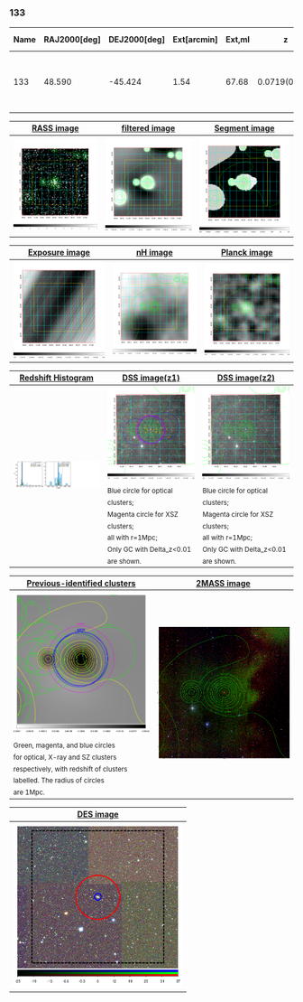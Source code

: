 <div STYLE="page-break-after: always;"></div>

### 133

|Name|RAJ2000[deg]|DEJ2000[deg] |Ext[arcmin]| Ext,ml | z | z_src| C|GC(XSZ,Delta_z<0.01)| GC(OPT,Delta_z<0.01)|GC| R_sig[arcmin] | R500[arcmin] | R500[Mpc]| CRsig[c/s] | CR500[c/s] |L500[1E44 erg/s]|F500[1E-12 erg/s/cm^2]| M500[1E14 Msun]|Tx[keV]|Cnt_sig|Beta|Rc[arcmin]|Comment|Alias|
|---|---|---|---|---|---|------|---|--------|---------|----------|---|---|---|---|---|---|---|---|---|---|---|---|---|---|
|133| 48.590| -45.424| 1.54| 67.68| 0.0719(0.005)| z1, z_xsz| B| MCXC, PSZ2, Tar| A, N| A, MCXC, N, PSZ2, Tar, XB| 8.800| 11.070| 0.910| 0.395(0.043)| 0.412(0.045)| 0.996(0.057)| 7.897(0.456)| 2.29(0.07)| 3.65(0.07)| 124.4| 0.882(-0.108+0.082)| 3.633(-0.633+0.466)| -| k121|

|[RASS image](../image/133/133_img.pdf)|[filtered image](../image/133/133_fil.pdf)|[Segment image](../image/133/133_seg.pdf)|
|-------------------|--------------------|-------------------|
| <img src="../image/133/133_img.png" width="300">  | <img src="../image/133/133_fil.png" width="300">   | <img src="../image/133/133_seg.png" width="300">  |

|[Exposure image](../image/133/133_mex.pdf)| [nH image](../image/133/133_nh.pdf)| [Planck image](../image/133/133_p.pdf)|
|-------------------|--------------------|-------------------|
|<img src="../image/133/133_mex.png" width="300">   | <img src="../image/133/133_nh.png" width="300">    | <img src="../image/133/133_p.png" width="300"> |

|[Redshift Histogram](../image/133/133_zg.pdf) | [DSS image(z1)](../image/133/133_dss_z1.pdf)      |  [DSS image(z2)](../image/133/133_dss_z2.pdf)    |
|-------------------|--------------------|-------------------|
|<img src="../image/133/133_zg.png" width="300"> |<img src="../image/133/133_dss_z1.png" width="300"> <sub><br>Blue circle for optical clusters; <br>Magenta circle for XSZ clusters; <br>all with r=1Mpc; <br>Only GC with Delta_z<0.01 are shown. </sub>| <img src="../image/133/133_dss_z2.png" width="300"><sub><br>Blue circle for optical clusters; <br>Magenta circle for XSZ clusters; <br>all with r=1Mpc; <br>Only GC with Delta_z<0.01 are shown. </sub> |

|[Previous-identified clusters](../image/133/133_gc.pdf) | [2MASS image](../image/133/133_2mass.pdf)      |
|-------------------|-------------------|
|<img src=../image/133/133_gc.png width="300"> <br><sub>Green, magenta, and blue circles <br>for optical, X-ray and SZ clusters <br>respectively, with redshift of clusters <br>labelled. The radius of circles <br>are 1Mpc.</sub>|<img src="../image/133/133_2mass.png" width="300">  |

|[DES image](../image/133/133_des.pdf)   |
|-------------------|
| <img src="../image/133/133_des.png" width="300">  |
